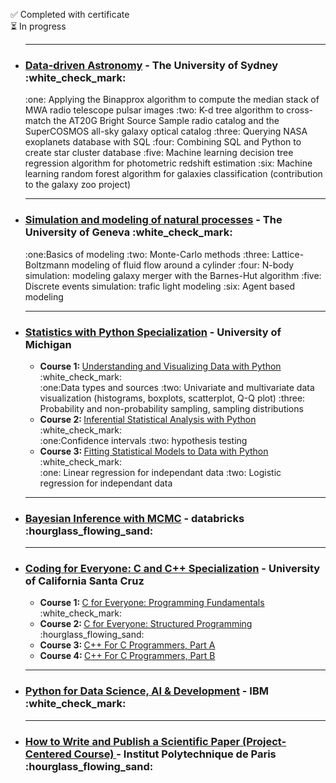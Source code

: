 :white_check_mark: Completed with certificate<br>
:hourglass_flowing_sand: In progress<br>
<ul>
<hr />  
<li>
<h3><a href="https://www.coursera.org/learn/data-driven-astronomy">Data-driven Astronomy</a> - <strong>The University of Sydney</strong> :white_check_mark:</h3>
 :one: Applying the Binapprox algorithm to compute the median stack of MWA radio telescope pulsar images  :two: K-d tree algorithm to cross-match the  AT20G Bright Source Sample radio catalog and the SuperCOSMOS all-sky galaxy optical catalog  :three: Querying NASA exoplanets database with SQL  :four: Combining SQL and Python to create star cluster database  :five:  Machine learning decision tree regression algorithm for photometric redshift estimation  :six: Machine learning random forest algorithm for galaxies classification (contribution to the galaxy zoo project)<br>
  <hr />
  <!--
<code><img width="10%" src="https://upload.wikimedia.org/wikipedia/commons/3/31/NumPy_logo_2020.svg"></code>
<code><img width="10%" src="http://phoebe-project.org/images/dependencies/astropy.png"></code>
<code><img width="10%" src="https://upload.wikimedia.org/wikipedia/commons/thumb/0/05/Scikit_learn_logo_small.svg/1200px-Scikit_learn_logo_small.svg.png"></code>
<code><img width="10%" src="https://google.github.io/sqlcommenter/images/psycopg2-logo.png"></code> -->
</li>

<li>
<h3><a href="https://www.coursera.org/learn/modeling-simulation-natural-processes">Simulation and modeling of natural processes</a> - <strong>The University of Geneva</strong> :white_check_mark:</h3>
:one:Basics of modeling :two: Monte-Carlo methods :three: Lattice-Boltzmann modeling of fluid flow around a cylinder :four: N-body simulation: modeling galaxy merger with the Barnes-Hut algorithm :five: Discrete events simulation: trafic light modeling :six: Agent based modeling<br>
  <hr />
</li>

  <li>
<h3><a href="https://www.coursera.org/specializations/statistics-with-python">Statistics with Python Specialization</a> - <strong>University of Michigan</strong></h3>
   <ul>
      <li>
        <strong>Course 1: </strong><a href="https://www.coursera.org/learn/understanding-visualization-data?specialization=statistics-with-python">Understanding and Visualizing Data with Python</a>  :white_check_mark:<br>
:one:Data types and sources :two: Univariate and multivariate data visualization (histograms, boxplots, scatterplot, Q-Q plot) :three: Probability and non-probability sampling, sampling distributions
        </li>
 <li>
        <strong>Course 2: </strong><a href="https://www.coursera.org/learn/inferential-statistical-analysis-python?specialization=statistics-with-python">Inferential Statistical Analysis with Python</a>  :white_check_mark:<br>
:one:Confidence intervals :two: hypothesis testing
        </li>
 <li>
        <strong>Course 3: </strong><a href="https://www.coursera.org/learn/fitting-statistical-models-data-python?specialization=statistics-with-python">Fitting Statistical Models to Data with Python</a> :white_check_mark:<br>
:one: Linear regression for independant data :two: Logistic regression for independant data
        </li>
      </ul>
    <hr />
    </li> 
  
  <li>
<h3><a href="https://www.coursera.org/learn/mcmc">Bayesian Inference with MCMC</a> - <strong>databricks</strong> :hourglass_flowing_sand:</h3>
    <hr />
</li>

  <li>
<h3><a href="https://www.coursera.org/specializations/coding-for-everyone">Coding for Everyone: C and C++ Specialization</a> - <strong>University of California Santa Cruz</strong></h3>
  <ul>
      <li>
        <strong>Course 1: </strong><a href="https://www.coursera.org/learn/c-for-everyone?specialization=coding-for-everyone">C for Everyone: Programming Fundamentals</a>  :white_check_mark:<br>
        </li>
 <li>
        <strong>Course 2: </strong><a href="https://www.coursera.org/learn/c-structured-programming?specialization=coding-for-everyone">C for Everyone: Structured Programming</a>  :hourglass_flowing_sand: <br>
        </li>
<li>
        <strong>Course 3: </strong><a href="https://www.coursera.org/learn/c-plus-plus-a?specialization=coding-for-everyone">C++ For C Programmers, Part A
</a> <br>
        </li>
 <li>
        <strong>Course 4: </strong><a href="https://www.coursera.org/learn/c-plus-plus-b?specialization=coding-for-everyone">C++ For C Programmers, Part B
</a> <br>
    </li>
      </ul>
    <hr />
    </li>

  <li>
<h3><a href="https://www.coursera.org/learn/python-for-applied-data-science-ai">Python for Data Science, AI & Development</a> - <strong>IBM</strong> :white_check_mark:</h3>
    <hr />
    </li>
    <li>
<h3><a href="https://www.coursera.org/learn/how-to-write-a-scientific-paper">How to Write and Publish a Scientific Paper (Project-Centered Course)
</a> - <strong>Institut Polytechnique de Paris</strong> :hourglass_flowing_sand:</h3>
<br>
    </li>
  
</ul>  

